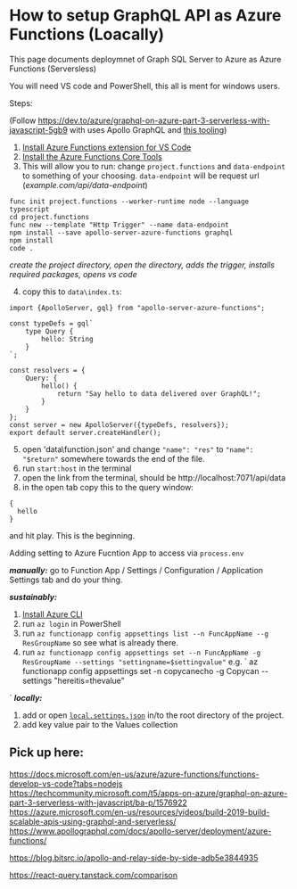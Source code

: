 # How to setup GraphQL API as Azure Functions (Loacally)

This page documents deploymnet of Graph SQL Server to Azure as Azure Functions (Serversless)

You will need VS code and PowerShell, this all is ment for windows users.

Steps:

(Follow https://dev.to/azure/graphql-on-azure-part-3-serverless-with-javascript-5gb9 with uses Apollo GraphQL and [this tooling](https://www.apollographql.com/docs/apollo-server/deployment/azure-functions/))
1. [Install Azure Functions extension for VS Code](https://marketplace.visualstudio.com/items?itemName=ms-azuretools.vscode-azurefunctions)
2. [Install the Azure Functions Core Tools](https://docs.microsoft.com/en-us/azure/azure-functions/functions-run-local?tabs=windows%2Ccsharp%2Cbash&WT.mc_id=techcommunity-blog-aapowell#v2)
3. This will allow you to run:
change `project.functions` and `data-endpoint` to something of your choosing. `data-endpoint` will be request url (_example.com/api/data-endpoint_)
```
func init project.functions --worker-runtime node --language typescript
cd project.functions
func new --template "Http Trigger" --name data-endpoint
npm install --save apollo-server-azure-functions graphql
npm install
code .
```
_create the project directory, open the directory, adds the trigger, installs required packages, opens vs code_


4. copy this to `data\index.ts`:
```
import {ApolloServer, gql} from "apollo-server-azure-functions";

const typeDefs = gql`
    type Query {
        hello: String
    }
`;

const resolvers = {
	Query: {
		hello() {
			return "Say hello to data delivered over GraphQL!";
		}
	}
};
const server = new ApolloServer({typeDefs, resolvers});
export default server.createHandler();
```
5. open 'data\function.json' and change `"name": "res"` to `"name": "$return"` somewhere towards the end of the file. 
6. run `start:host` in the terminal
7. open the link from the terminal, should be http://localhost:7071/api/data
8. in the open tab copy this to the query window:
```
{
  hello
}
```

and hit play. This is the beginning.

Adding setting to Azure Fucntion App to access via `process.env`

_**manually:**_ 
go to Function App / Settings / Configuration / Application Settings tab and do your thing.

_**sustainably:**_

1. [Install Azure CLI](https://docs.microsoft.com/en-us/cli/azure/install-azure-cli-windows?tabs=azure-cli)
2. run `az login` in PowerShell
3. run `az functionapp config appsettings list --n FuncAppName --g ResGroupName` so see what is already there.
4. run `az functionapp config appsettings set --n FuncAppName -g ResGroupName --settings "settingname=$settingvalue"` 
e.g.
`
az functionapp config appsettings set -n copycanecho -g Copycan --settings "hereitis=thevalue"

`
_**locally:**_
1. add or open [`local.settings.json`](https://docs.microsoft.com/en-us/azure/azure-functions/functions-run-local?tabs=windows%2Ccsharp%2Cbash#local-settings-file) in/to the root directory of the project.
2. add key value pair to the Values collection


## Pick up here:
https://docs.microsoft.com/en-us/azure/azure-functions/functions-develop-vs-code?tabs=nodejs
https://techcommunity.microsoft.com/t5/apps-on-azure/graphql-on-azure-part-3-serverless-with-javascript/ba-p/1576922
https://azure.microsoft.com/en-us/resources/videos/build-2019-build-scalable-apis-using-graphql-and-serverless/
https://www.apollographql.com/docs/apollo-server/deployment/azure-functions/

https://blog.bitsrc.io/apollo-and-relay-side-by-side-adb5e3844935


https://react-query.tanstack.com/comparison

